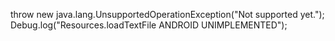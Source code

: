 throw new java.lang.UnsupportedOperationException("Not supported yet.");
Debug.log("Resources.loadTextFile ANDROID UNIMPLEMENTED");